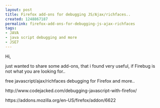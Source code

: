 ```yaml
---
layout: post
title: Firefox add-ons for debugging JS/Ajax/richfaces..
created: 1248867187
permalink: firefox-add-ons-for-debugging-js-ajax-richfaces
tags:
- JAVA
- java script debugging and more
- JSE7
---
```

<p>Hi,</p>
<p>just wanted to share some add-ons, that i found very useful, if Firebug is not what you are looking for..</p>
<p>free javascript/ajax/richfaces debugging for Firefox and more..</p>
<p>http://www.codejacked.com/debugging-javascript-with-firefox/</p>
<p>https://addons.mozilla.org/en-US/firefox/addon/6622</p>
<p>&nbsp;</p>
